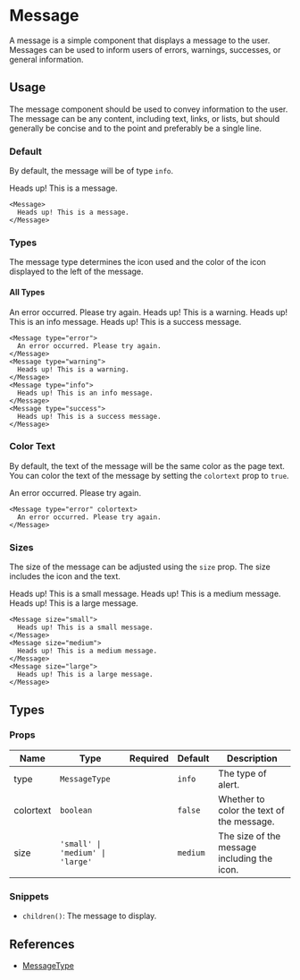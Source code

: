 <script>
import Message from '$lib/components/Message.svelte';
import DocsExample from '$lib/components/utils/DocsExample.svelte';
</script>

# Message

A message is a simple component that displays a message to the user. Messages can be used to inform users of errors, warnings, successes, or general information.

## Usage

The message component should be used to convey information to the user. The message can be any content, including text, links, or lists, but should generally be concise and to the point and preferably be a single line.

### Default

By default, the message will be of type `info`.

<DocsExample>
  <Message>
    Heads up! This is a message.
  </Message>
</DocsExample>

```svelte
<Message>
  Heads up! This is a message.
</Message>
```

### Types

The message type determines the icon used and the color of the icon displayed to the left of the message.

#### All Types

<DocsExample>
  <Message type="error">
    An error occurred. Please try again.
  </Message>
</DocsExample>
<DocsExample>
  <Message type="warning">
    Heads up! This is a warning.
  </Message>
</DocsExample>
<DocsExample>
  <Message type="info">
    Heads up! This is an info message.
  </Message>
</DocsExample>
<DocsExample>
  <Message type="success">
    Heads up! This is a success message.
  </Message>
</DocsExample>

```svelte
<Message type="error">
  An error occurred. Please try again.
</Message>
<Message type="warning">
  Heads up! This is a warning.
</Message>
<Message type="info">
  Heads up! This is an info message.
</Message>
<Message type="success">
  Heads up! This is a success message.
</Message>
```

### Color Text

By default, the text of the message will be the same color as the page text. You can color the text of the message by setting the `colortext` prop to `true`.

<DocsExample>
  <Message type="error" colortext>
    An error occurred. Please try again.
  </Message>
</DocsExample>

```svelte
<Message type="error" colortext>
  An error occurred. Please try again.
</Message>
```

### Sizes

The size of the message can be adjusted using the `size` prop. The size includes the icon and the text.

<DocsExample>
  <Message size="small">
    Heads up! This is a small message.
  </Message>
</DocsExample>
<DocsExample>
  <Message size="medium">
    Heads up! This is a medium message.
  </Message>
</DocsExample>
<DocsExample>
  <Message size="large">
    Heads up! This is a large message.
  </Message>
</DocsExample>

```svelte
<Message size="small">
  Heads up! This is a small message.
</Message>
<Message size="medium">
  Heads up! This is a medium message.
</Message>
<Message size="large">
  Heads up! This is a large message.
</Message>
```

## Types

### Props

| Name      | Type                             | Required | Default  | Description                                 |
| --------- | -------------------------------- | -------- | -------- | ------------------------------------------- |
| type      | `MessageType`                    |          | `info`   | The type of alert.                          |
| colortext | `boolean`                        |          | `false`  | Whether to color the text of the message.   |
| size      | `'small' \| 'medium' \| 'large'` |          | `medium` | The size of the message including the icon. |

### Snippets

- `children()`: The message to display.

## References

- [MessageType](/docs/types/message#messagetype)
